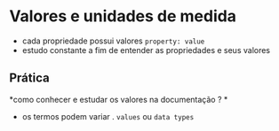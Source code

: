 # Valores e unidades de medida

* cada propriedade possui valores `property: value`
* estudo constante a fim de entender as propriedades e seus valores 

## Prática 

*como conhecer e estudar os valores na documentação ?
*<color> <length>
* os termos podem variar . `values` ou `data types`